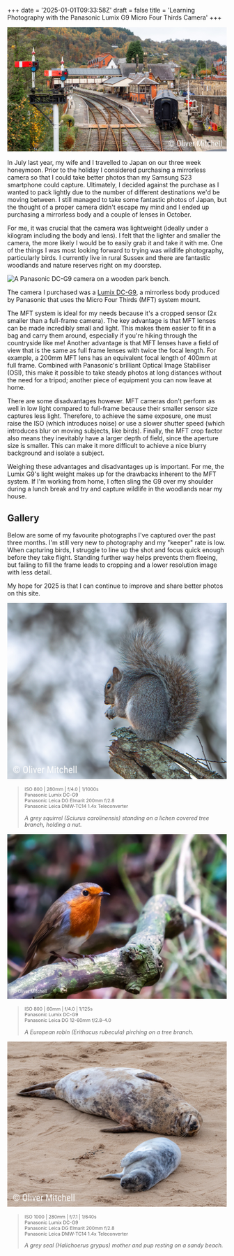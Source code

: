 +++
date = '2025-01-01T09:33:58Z'
draft = false
title = 'Learning Photography with the Panasonic Lumix G9 Micro Four Thirds Camera'
+++

![A grey squirrel (Sciurus carolinensis) standing on a lichen covered tree branch, holding a nut.](images/01012025-4.jpg "Grey Squirrel (Sciurus carolinensis)")

In July last year, my wife and I travelled to Japan on our three week honeymoon. Prior to the holiday I considered purchasing a mirrorless camera so that I could take better photos than my Samsung S23 smartphone could capture. Ultimately, I decided against the purchase as I wanted to pack lightly due to the number of different destinations we'd be moving between. I still managed to take some fantastic photos of Japan, but the thought of a proper camera didn't escape my mind and I ended up purchasing a mirrorless body and a couple of lenses in October.

For me, it was crucial that the camera was lightweight (ideally under a kilogram including the body and lens). I felt that the lighter and smaller the camera, the more likely I would be to easily grab it and take it with me. One of the things I was most looking forward to trying was wildlife photography, particularly birds. I currently live in rural Sussex and there are fantastic woodlands and nature reserves right on my doorstep.

![A Panasonic DC-G9 camera on a wooden park bench.](https://cdn.pixabay.com/photo/2019/08/22/20/11/digital-camera-4424316_1280.jpg "Panasonic DC-G9 camera")

The camera I purchased was a [Lumix DC-G9](https://www.panasonic.com/uk/consumer/cameras-camcorders/lumix-mirrorless-cameras/lumix-g-cameras/dc-g9.html), a mirrorless body produced by Panasonic that uses the Micro Four Thirds (MFT) system mount.

The MFT system is ideal for my needs because it's a cropped sensor (2x smaller than a full-frame camera). The key advantage is that MFT lenses can be made incredibly small and light. This makes them easier to fit in a bag and carry them around, especially if you're hiking through the countryside like me! Another advantage is that MFT lenses have a field of view that is the same as full frame lenses with twice the focal length. For example, a 200mm MFT lens has an equivalent focal length of 400mm at full frame. Combined with Panasonic's brilliant Optical Image Stabiliser (OSI), this make it possible to take steady photos at long distances without the need for a tripod; another piece of equipment you can now leave at home.

There are some disadvantages however. MFT cameras don't perform as well in low light compared to full-frame because their smaller sensor size captures less light. Therefore, to achieve the same exposure, one must raise the ISO (which introduces noise) or use a slower shutter speed (which introduces blur on moving subjects, like birds). Finally, the MFT crop factor also means they inevitably have a larger depth of field, since the aperture size is smaller. This can make it more difficult to achieve a nice blurry background and isolate a subject.

Weighing these advantages and disadvantages up is important. For me, the Lumix G9's light weight makes up for the drawbacks inherent to the MFT system. If I'm working from home, I often sling the G9 over my shoulder during a lunch break and try and capture wildlife in the woodlands near my house.

<h2 class="golden-title">Gallery</h2>
Below are some of my favourite photographs I've captured over the past three months. I'm still very new to photography and my "keeper" rate is low. When capturing birds, I struggle to line up the shot and focus quick enough before they take flight. Standing further way helps prevents them fleeing, but failing to fill the frame leads to cropping and a lower resolution image with less detail.

My hope for 2025 is that I can continue to improve and share better photos on this site.

![A grey squirrel (Sciurus carolinensis) standing on a lichen covered tree branch, holding a nut.](images/01012025-1.jpg "Grey Squirrel (Sciurus carolinensis)")

<blockquote>
    <div class="photo-info-wrapper">
        <p class="photo-info-child" style="font-size: 8pt;">
            ISO 800 | 280mm | f/4.0 | 1/1000s<br>
            Panasonic Lumix DC-G9<br>
            Panasonic Leica DG Elmarit 200mm f/2.8<br>
            Panasonic Leica DMW-TC14 1.4x Teleconverter<br>
        </p>
        <p class="photo-info-child" style="font-size: 9.5pt;">
            <i>A grey squirrel (Sciurus carolinensis) standing on a lichen covered tree branch, holding a nut.</i>
        </p>
    </div>
</blockquote>

![A European robin (Erithacus rubecula) perching on a tree branch.](images/01012025-2.jpg "European robin (Erithacus rubecula)")

<blockquote>
    <div class="photo-info-wrapper">
        <p class="photo-info-child" style="font-size: 8pt;">
            ISO 800 | 60mm | f/4.0 | 1/125s<br>
            Panasonic Lumix DC-G9<br>
            Panasonic Leica DG 12-60mm f/2.8-4.0<br>
        </p>
        <p class="photo-info-child" style="font-size: 9.5pt;">
            <i>A European robin (Erithacus rubecula) pirching on a tree branch.</i>
        </p>
    </div>
</blockquote>

![A grey seal (Halichoerus grypus) mother and pup resting on a sandy beach.](images/01012025-3.jpg "Grey Seal (Halichoerus grypus)")

<blockquote>
    <div class="photo-info-wrapper">
        <p class="photo-info-child" style="font-size: 8pt;">
            ISO 1000 | 280mm | f/7.1 | 1/640s<br>
            Panasonic Lumix DC-G9<br>
            Panasonic Leica DG Elmarit 200mm f/2.8<br>
            Panasonic Leica DMW-TC14 1.4x Teleconverter<br>
        </p>
        <p class="photo-info-child" style="font-size: 9.5pt;">
            <i>A grey seal (Halichoerus grypus) mother and pup resting on a sandy beach.</i>
        </p>
    </div>
</blockquote>
